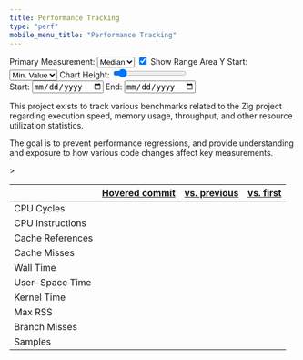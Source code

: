 ```yaml
---
title: Performance Tracking
type: "perf"
mobile_menu_title: "Performance Tracking"
---
```


<div id="perf-settings" class="perf-settings">
	<div class="content">
		<div>
			<div class="title"></div>
			<span class="primary-measurement">
				<label for="primary-measurement">Primary Measurement:</label>
				<select name="primary-measurement" id="primary-measurement">
					<option value="median" selected>Median</option>
					<option value="mean">Mean</option>
					<option value="minimum">Min</option>
					<option value="maximum">Max</option>
				</select>
			</span>
			<span class="range-area">
				<input type="checkbox" id="range-area" name="range-area"
				checked>
				<label for="ranged-area">Show Range Area</label>
			</span>
			<span class="y-start">
				<label for="y-start">Y Start:</label>
				<select name="y-start" id="y-start">
					<option value="zero">0</option>
					<option value="minimum" selected>Min. Value</option>
				</select>
			</span>
			<span class="chart-height">
				<label for="chart-height">Chart Height:</label>
				<input type="range" min="100" max="1000" value="175" id="chart-height">
			</span>
		</div>
		<div>
			<div class="title"></div>
			<span class="start-date">
				<label for="start">Start:</label>
				<input type="date" id="start-date" name="start"
				min="2021-08-01">
			</span>
			<span class="end-date">
				<label for="end">End:</label>
				<input type="date" id="end-date" name="end" min="2021-08-01">
			</span>
		</div>
	</div>
</div>

This project exists to track various benchmarks related to the Zig project regarding execution speed, memory usage, throughput, and other resource utilization statistics. 

The goal is to prevent performance regressions, and provide understanding and exposure to how various code changes affect key measurements.
<div id="tooltip" class="tooltip">
	<div class="title">
	<span class="benchmark-title"></span> > <span class="measurement-title"></span>
</div>
	<div class="contents">
		<table class="benchmarks">
		<thead>
			<tr>
				<th></th>
				<th><a href="">Hovered commit</a><br /><span class="commit"><a id="current-commit-link" href=""></a></span></th>
				<th><a href="">vs. previous</a><br /><span class="commit"><a id="prior-commit-link" href=""></a></span></th>
				<th><a href="">vs. first</a><br /><span class="commit"><a id="first-commit-link" href=""></a></span></th>
			</tr>
		</thead>
		<tbody id="tooltip-measurements-table-body">
			<tr>
				<td>CPU Cycles</td>
				<td class="cpu_cycles this"></td>
				<span class="cpu_cycles previous change"></span>
				<td class="cpu_cycles first change"></td>
			</tr>
			<tr>
				<td>CPU Instructions</td>
				<td class="cpu_cycles this"></td>
				<td class="cpu_cycles previous change"></td>
				<td class="cpu_cycles first change"></td>
			</tr>
			<tr>
				<td>Cache References</td>
				<td class="cache_references this"></td>
				<td class="cache_references previous change"></td>
				<td class="cache_references first change"></td>
			</tr>
			<tr>
				<td>Cache Misses</td>
				<td class="cache_misses this"></td>
				<td class="cache_misses previous change"></td>
				<td class="cache_misses first change"></td>
			</tr>
			<tr>
				<td>Wall Time</td>
				<td class="wall_time this"></td>
				<td class="wall_time previous change"></td>
				<td class="wall_time first change"></td>
			</tr>
			<tr>
				<td>User-Space Time</td>
				<td class="utime this"></td>
				<td class="utime previous change"></td>
				<td class="utime first change"></td>
			</tr>
			<tr>
				<td>Kernel Time</td>
				<td class="stime this"></td>
				<td class="stime previous change"></td>
				<td class="stime first change"></td>
			</tr>
			<tr>
				<td>Max RSS</td>
				<td class="maxrss this"></td>
				<td class="maxrss previous change"></td>
				<td class="maxrss first change"></td>
			</tr>
			<tr>
				<td>Branch Misses</td>
				<td class="branch_misses this"></td>
				<td class="branch_misses previous change"></td>
				<td class="branch_misses first change"></td>
			</tr>
			<tr>
				<td>Samples</td>
				<td class="samples_count this"></td>
				<td class="samples_count previous change"></td>
				<td class="samples_count first change"></td>
			</tr>
		</tbody>
		</table>
	</div>
</div>
<script type="text/javascript" src="d3-7.1.1.min.js"></script>
<script type="text/javascript" src="perf.js"></script>